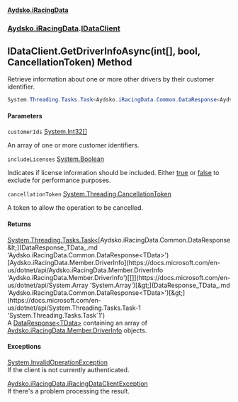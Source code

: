 #### [Aydsko.iRacingData](index.md 'index')
### [Aydsko.iRacingData](index.md#Aydsko.iRacingData 'Aydsko.iRacingData').[IDataClient](IDataClient.md 'Aydsko.iRacingData.IDataClient')

## IDataClient.GetDriverInfoAsync(int[], bool, CancellationToken) Method

Retrieve information about one or more other drivers by their customer identifier.

```csharp
System.Threading.Tasks.Task<Aydsko.iRacingData.Common.DataResponse<Aydsko.iRacingData.Member.DriverInfo[]>> GetDriverInfoAsync(int[] customerIds, bool includeLicenses, System.Threading.CancellationToken cancellationToken=default(System.Threading.CancellationToken));
```
#### Parameters

<a name='Aydsko.iRacingData.IDataClient.GetDriverInfoAsync(int[],bool,System.Threading.CancellationToken).customerIds'></a>

`customerIds` [System.Int32](https://docs.microsoft.com/en-us/dotnet/api/System.Int32 'System.Int32')[[]](https://docs.microsoft.com/en-us/dotnet/api/System.Array 'System.Array')

An array of one or more customer identifiers.

<a name='Aydsko.iRacingData.IDataClient.GetDriverInfoAsync(int[],bool,System.Threading.CancellationToken).includeLicenses'></a>

`includeLicenses` [System.Boolean](https://docs.microsoft.com/en-us/dotnet/api/System.Boolean 'System.Boolean')

Indicates if license information should be included. Either [true](https://docs.microsoft.com/en-us/dotnet/csharp/language-reference/builtin-types/bool 'https://docs.microsoft.com/en-us/dotnet/csharp/language-reference/builtin-types/bool') or [false](https://docs.microsoft.com/en-us/dotnet/csharp/language-reference/builtin-types/bool 'https://docs.microsoft.com/en-us/dotnet/csharp/language-reference/builtin-types/bool') to exclude for performance purposes.

<a name='Aydsko.iRacingData.IDataClient.GetDriverInfoAsync(int[],bool,System.Threading.CancellationToken).cancellationToken'></a>

`cancellationToken` [System.Threading.CancellationToken](https://docs.microsoft.com/en-us/dotnet/api/System.Threading.CancellationToken 'System.Threading.CancellationToken')

A token to allow the operation to be cancelled.

#### Returns
[System.Threading.Tasks.Task&lt;](https://docs.microsoft.com/en-us/dotnet/api/System.Threading.Tasks.Task-1 'System.Threading.Tasks.Task`1')[Aydsko.iRacingData.Common.DataResponse&lt;](DataResponse_TData_.md 'Aydsko.iRacingData.Common.DataResponse<TData>')[Aydsko.iRacingData.Member.DriverInfo](https://docs.microsoft.com/en-us/dotnet/api/Aydsko.iRacingData.Member.DriverInfo 'Aydsko.iRacingData.Member.DriverInfo')[[]](https://docs.microsoft.com/en-us/dotnet/api/System.Array 'System.Array')[&gt;](DataResponse_TData_.md 'Aydsko.iRacingData.Common.DataResponse<TData>')[&gt;](https://docs.microsoft.com/en-us/dotnet/api/System.Threading.Tasks.Task-1 'System.Threading.Tasks.Task`1')  
A [DataResponse&lt;TData&gt;](DataResponse_TData_.md 'Aydsko.iRacingData.Common.DataResponse<TData>') containing an array of [Aydsko.iRacingData.Member.DriverInfo](https://docs.microsoft.com/en-us/dotnet/api/Aydsko.iRacingData.Member.DriverInfo 'Aydsko.iRacingData.Member.DriverInfo') objects.

#### Exceptions

[System.InvalidOperationException](https://docs.microsoft.com/en-us/dotnet/api/System.InvalidOperationException 'System.InvalidOperationException')  
If the client is not currently authenticated.

[Aydsko.iRacingData.iRacingDataClientException](https://docs.microsoft.com/en-us/dotnet/api/Aydsko.iRacingData.iRacingDataClientException 'Aydsko.iRacingData.iRacingDataClientException')  
If there's a problem processing the result.